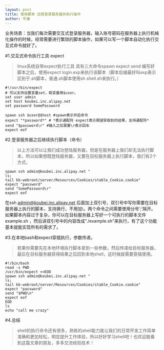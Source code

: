 ```yaml
---
layout: post
title: 使用脚本 远程登录服务器并执行操作
author: 平谦
---
```


业务场景：当我们每次需要交互式登录服务器，输入账号密码在服务器上执行机械化操作的时候，经常需要进行繁琐的脚本操作，如果可以写一个脚本自动化执行交互式命令就好了。

#1.交互式命令执行工具 expect
>linux系统自带expect执行工具  具有三大命令spawn expect send
编写好脚本之后，使用expect login.exp来执行该脚本（脚本后缀最好叫exp表示区别于.sh脚本，普通.sh脚本使用sh shell.sh来执行。）

```shell
#!/usr/bin/expect 
# 可以支持设置变量set，取变量用$user。
set user admin  
set host koubei.inc.alipay.net  
set password SomePassword  

spawn ssh $user@$host #spawn表示开启命令
expect "*password*" # *表示通配符 expect表示期望获取到的结果，支持通配符*
send "$password\r" #输入之后需要\r表示回车
expect eof 
```
#2.登录服务器之后继续执行脚本（命令）
>以上方法可以让我们成功登陆服务器，但是在服务器上我们却无法执行脚本，所以如果想既登陆服务器，又要在目标服务器上执行脚本，我们有2个方式。

```shell
spawn ssh admin@koubei.inc.alipay.net "
ls;
tail kb-webroot/server/Resources/Cookies/stable_Cookie.cookie"
expect "password"
send "SomePassword\r"
expect eof
```
在ssh admin@koubei.inc.alipay.net 后面加上双引号，双引号中写你需要在目标服务器上执行的脚本，支持换行，不用加\，两个命令之间需要使用分号‘;’隔开。
如果脚本内容过于复杂，你可以在目标服务器上写好一个可执行的脚本文件 example.sh ，然后讲双引号中的内容改成"./example.sh"来执行，有了这个功能基本就能实现所有的需求了。

#3.在本地bash和expect穿插执行，参数传递。
>若果你需要先在本地环境执行脚本拿到一些参数，然后传递给目标服务器，最后在目标服务器获得结果之后回到本地shell，这时候就需要穿插使用。
```shell
#!/bin/bash
read -s PWD
/usr/bin/expect <<EOD
spawn ssh admin@koubei.inc.alipay.net "
ls;
tail kb-webroot/server/Resources/Cookies/stable_Cookie.cookie"
expect "password"
send "$PWD\n" 
expect eof
EOD
ls
echo "call me crazy"
```

#4.总结
>shell的执行命令还有很多，熟练的shell能力能让我们的日常开发工作简单准确和更加轻松，明显提升工作体验，所以好好学习shell吧！也欢迎能看到这篇文章的朋友，多多交流经验技术！